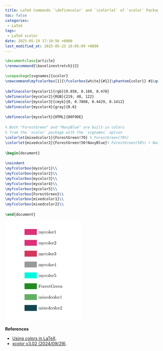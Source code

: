 ```yaml
---
title: LaTeX Commands `\definecolor` and `\colorlet` of `xcolor` Package
toc: false
categories:
 - LaTeX
tags:
 - LaTeX xcolor
date: 2025-05-19 17:10:56 +0800
last_modified_at: 2025-05-23 16:05:09 +0800
---
```


```latex
\documentclass{article}
\renewcommand{\baselinestretch}{2}

\usepackage[svgnames]{xcolor}
\newcommand\myfcolorbox[1]{\fcolorbox{white}{#1}{\phantom{color}} #1\quad}

\definecolor{mycolor1}{rgb}{0.858, 0.188, 0.478}
\definecolor{mycolor2}{RGB}{219, 48, 122}
\definecolor{mycolor3}{cmyk}{0, 0.7808, 0.4429, 0.1412}
\definecolor{mycolor4}{gray}{0.6}

\definecolor{mycolor5}{HTML}{00F9DE}

% Both "ForestGreen" and "NavyBlue" are built-in colors
% from the `xcolor` package with the `svgnames` option
\colorlet{mixedcolor1}{ForestGreen!70} % ForestGreen(70%)
\colorlet{mixedcolor2}{ForestGreen!50!NavyBlue}% ForestGreen(50%) + NavyBlue(50%)

\begin{document}

\noindent
\myfcolorbox{mycolor1}\\
\myfcolorbox{mycolor2}\\
\myfcolorbox{mycolor3}\\
\myfcolorbox{mycolor4}\\
\myfcolorbox{mycolor5}\\
\myfcolorbox{ForestGreen}\\
\myfcolorbox{mixedcolor1}\\
\myfcolorbox{mixedcolor2}\\

\end{document}
```

<img src="https://raw.githubusercontent.com/HelloWorld-1017/blog-images-1/main/imgs/202505191712871.png" alt="image-20250519171243808" style="width:50%;" />

<br>

**References**

- [Using colors in LaTeX](https://www.overleaf.com/learn/latex/Using_colors_in_LaTeX).
- [xcolor v3.02 (2024/09/29)](https://mirror-hk.koddos.net/CTAN/macros/latex/contrib/xcolor/xcolor.pdf).
